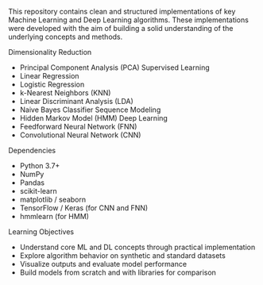 This repository contains clean and structured implementations of key Machine Learning and Deep Learning algorithms. These implementations were developed with the aim of building a solid understanding of the underlying concepts and methods.

Dimensionality Reduction
- Principal Component Analysis (PCA)
Supervised Learning
- Linear Regression  
- Logistic Regression  
- k-Nearest Neighbors (KNN)  
- Linear Discriminant Analysis (LDA)  
- Naive Bayes Classifier
Sequence Modeling
- Hidden Markov Model (HMM)
Deep Learning
- Feedforward Neural Network (FNN)  
- Convolutional Neural Network (CNN)
  
Dependencies
- Python 3.7+ 
- NumPy
- Pandas
- scikit-learn
- matplotlib / seaborn
- TensorFlow / Keras (for CNN and FNN)
- hmmlearn (for HMM)

Learning Objectives
- Understand core ML and DL concepts through practical implementation
- Explore algorithm behavior on synthetic and standard datasets
- Visualize outputs and evaluate model performance
- Build models from scratch and with libraries for comparison
